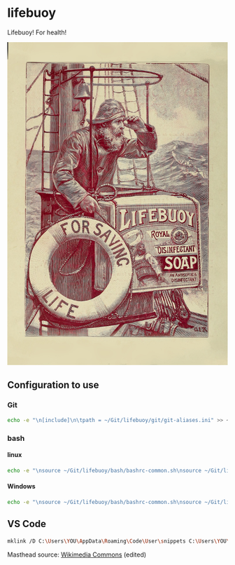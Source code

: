 # lifebuoy
Lifebuoy!  For health!

![Lifebuoy!  For health!](.lifebuoy.jpg)

## Configuration to use
### Git

```sh
echo -e "\n[include]\n\tpath = ~/Git/lifebuoy/git/git-aliases.ini" >> ~/.gitconfig

```

### bash

#### linux

```sh
echo -e "\nsource ~/Git/lifebuoy/bash/bashrc-common.sh\nsource ~/Git/lifebuoy/bash/bashrc-linux.sh\n" >> ~/.bashrc
```

#### Windows

```sh
echo -e "\nsource ~/Git/lifebuoy/bash/bashrc-common.sh\nsource ~/Git/lifebuoy/bash/bashrc-windows.sh\n" >> ~/.bashrc
```

## VS Code

```sh
mklink /D C:\Users\YOU\AppData\Roaming\Code\User\snippets C:\Users\YOU\git\lifebuoy\vscode\snippets
```

Masthead source: [Wikimedia Commons](https://commons.wikimedia.org/wiki/File:Animal_Life_and_the_World_of_Nature;_A_magazine_of_Natural_History_(1903)_(18011899630).jpg) (edited)